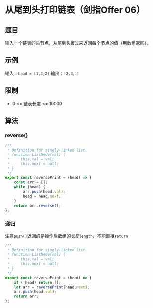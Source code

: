 # 从尾到头打印链表（剑指Offer 06）

## 题目

输入一个链表的头节点，从尾到头反过来返回每个节点的值（用数组返回）。

## 示例

输入：`head = [1,3,2]`
输出：`[2,3,1]`

## 限制

- 0 <= 链表长度 <= 10000

## 算法

### reverse()

```js
/**
 * Definition for singly-linked list.
 * function ListNode(val) {
 *     this.val = val;
 *     this.next = null;
 * }
 */
export const reversePrint = (head) => {
	const arr = [];
	while (head) {
		arr.push(head.val);
		head = head.next;
	}
	return arr.reverse();
};
```

### 递归

注意`push()`返回的是操作后数组的长度`length`，不能直接`return`

```js
/**
 * Definition for singly-linked list.
 * function ListNode(val) {
 *     this.val = val;
 *     this.next = null;
 * }
 */
export const reversePrint = (head) => {
	if (!head) return [];
	let arr = reversePrint(head.next);
	arr.push(head.val);
	return arr;
};
```
